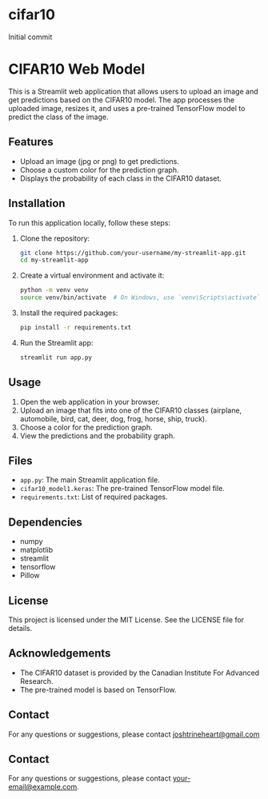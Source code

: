 # cifar10
Initial commit

# CIFAR10 Web Model

This is a Streamlit web application that allows users to upload an image and get predictions based on the CIFAR10 model. The app processes the uploaded image, resizes it, and uses a pre-trained TensorFlow model to predict the class of the image.

## Features

- Upload an image (jpg or png) to get predictions.
- Choose a custom color for the prediction graph.
- Displays the probability of each class in the CIFAR10 dataset.

## Installation

To run this application locally, follow these steps:

1. Clone the repository:
    ```bash
    git clone https://github.com/your-username/my-streamlit-app.git
    cd my-streamlit-app
    ```

2. Create a virtual environment and activate it:
    ```bash
    python -m venv venv
    source venv/bin/activate  # On Windows, use `venv\Scripts\activate`
    ```

3. Install the required packages:
    ```bash
    pip install -r requirements.txt
    ```

4. Run the Streamlit app:
    ```bash
    streamlit run app.py
    ```

## Usage

1. Open the web application in your browser.
2. Upload an image that fits into one of the CIFAR10 classes (airplane, automobile, bird, cat, deer, dog, frog, horse, ship, truck).
3. Choose a color for the prediction graph.
4. View the predictions and the probability graph.

## Files

- `app.py`: The main Streamlit application file.
- `cifar10_model1.keras`: The pre-trained TensorFlow model file.
- `requirements.txt`: List of required packages.

## Dependencies

- numpy
- matplotlib
- streamlit
- tensorflow
- Pillow

## License

This project is licensed under the MIT License. See the LICENSE file for details.

## Acknowledgements

- The CIFAR10 dataset is provided by the Canadian Institute For Advanced Research.
- The pre-trained model is based on TensorFlow.

## Contact

For any questions or suggestions, please contact joshtrineheart@gmail.com



## Contact

For any questions or suggestions, please contact your-email@example.com.

